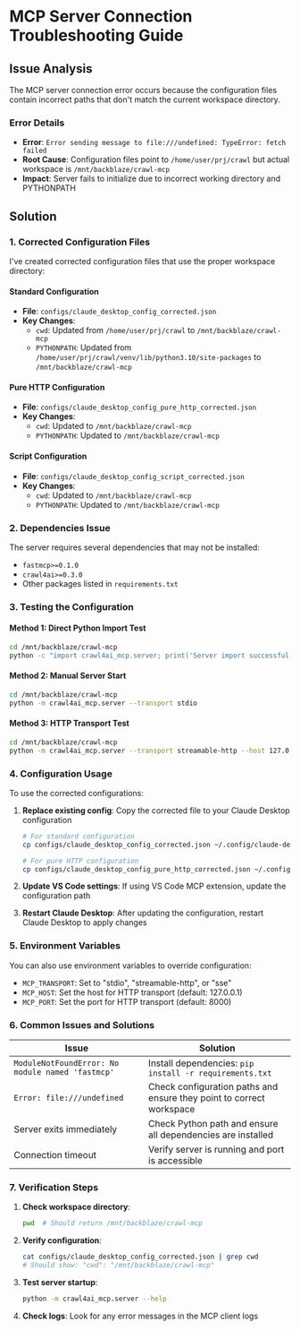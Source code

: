 # MCP Server Connection Troubleshooting Guide

## Issue Analysis

The MCP server connection error occurs because the configuration files contain incorrect paths that don't match the current workspace directory.

### Error Details
- **Error**: `Error sending message to file:///undefined: TypeError: fetch failed`
- **Root Cause**: Configuration files point to `/home/user/prj/crawl` but actual workspace is `/mnt/backblaze/crawl-mcp`
- **Impact**: Server fails to initialize due to incorrect working directory and PYTHONPATH

## Solution

### 1. Corrected Configuration Files

I've created corrected configuration files that use the proper workspace directory:

#### Standard Configuration
- **File**: `configs/claude_desktop_config_corrected.json`
- **Key Changes**:
  - `cwd`: Updated from `/home/user/prj/crawl` to `/mnt/backblaze/crawl-mcp`
  - `PYTHONPATH`: Updated from `/home/user/prj/crawl/venv/lib/python3.10/site-packages` to `/mnt/backblaze/crawl-mcp`

#### Pure HTTP Configuration
- **File**: `configs/claude_desktop_config_pure_http_corrected.json`
- **Key Changes**:
  - `cwd`: Updated to `/mnt/backblaze/crawl-mcp`
  - `PYTHONPATH`: Updated to `/mnt/backblaze/crawl-mcp`

#### Script Configuration
- **File**: `configs/claude_desktop_config_script_corrected.json`
- **Key Changes**:
  - `cwd`: Updated to `/mnt/backblaze/crawl-mcp`
  - `PYTHONPATH`: Updated to `/mnt/backblaze/crawl-mcp`

### 2. Dependencies Issue

The server requires several dependencies that may not be installed:
- `fastmcp>=0.1.0`
- `crawl4ai>=0.3.0`
- Other packages listed in `requirements.txt`

### 3. Testing the Configuration

#### Method 1: Direct Python Import Test
```bash
cd /mnt/backblaze/crawl-mcp
python -c "import crawl4ai_mcp.server; print('Server import successful')"
```

#### Method 2: Manual Server Start
```bash
cd /mnt/backblaze/crawl-mcp
python -m crawl4ai_mcp.server --transport stdio
```

#### Method 3: HTTP Transport Test
```bash
cd /mnt/backblaze/crawl-mcp
python -m crawl4ai_mcp.server --transport streamable-http --host 127.0.0.1 --port 8000
```

### 4. Configuration Usage

To use the corrected configurations:

1. **Replace existing config**: Copy the corrected file to your Claude Desktop configuration
   ```bash
   # For standard configuration
   cp configs/claude_desktop_config_corrected.json ~/.config/claude-desktop/config.json
   
   # For pure HTTP configuration
   cp configs/claude_desktop_config_pure_http_corrected.json ~/.config/claude-desktop/config.json
   ```

2. **Update VS Code settings**: If using VS Code MCP extension, update the configuration path

3. **Restart Claude Desktop**: After updating the configuration, restart Claude Desktop to apply changes

### 5. Environment Variables

You can also use environment variables to override configuration:
- `MCP_TRANSPORT`: Set to "stdio", "streamable-http", or "sse"
- `MCP_HOST`: Set the host for HTTP transport (default: 127.0.0.1)
- `MCP_PORT`: Set the port for HTTP transport (default: 8000)

### 6. Common Issues and Solutions

| Issue | Solution |
|-------|----------|
| `ModuleNotFoundError: No module named 'fastmcp'` | Install dependencies: `pip install -r requirements.txt` |
| `Error: file:///undefined` | Check configuration paths and ensure they point to correct workspace |
| Server exits immediately | Check Python path and ensure all dependencies are installed |
| Connection timeout | Verify server is running and port is accessible |

### 7. Verification Steps

1. **Check workspace directory**:
   ```bash
   pwd  # Should return /mnt/backblaze/crawl-mcp
   ```

2. **Verify configuration**:
   ```bash
   cat configs/claude_desktop_config_corrected.json | grep cwd
   # Should show: "cwd": "/mnt/backblaze/crawl-mcp"
   ```

3. **Test server startup**:
   ```bash
   python -m crawl4ai_mcp.server --help
   ```

4. **Check logs**: Look for any error messages in the MCP client logs